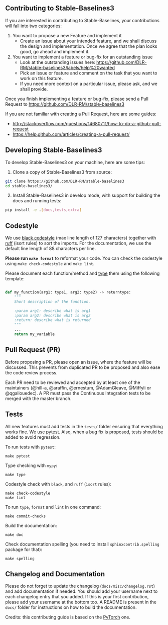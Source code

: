 ## Contributing to Stable-Baselines3

If you are interested in contributing to Stable-Baselines, your contributions will fall
into two categories:
1. You want to propose a new Feature and implement it
    - Create an issue about your intended feature, and we shall discuss the design and
    implementation. Once we agree that the plan looks good, go ahead and implement it.
2. You want to implement a feature or bug-fix for an outstanding issue
    - Look at the outstanding issues here: https://github.com/DLR-RM/stable-baselines3/labels/help%20wanted
    - Pick an issue or feature and comment on the task that you want to work on this feature.
    - If you need more context on a particular issue, please ask, and we shall provide.

Once you finish implementing a feature or bug-fix, please send a Pull Request to
https://github.com/DLR-RM/stable-baselines3


If you are not familiar with creating a Pull Request, here are some guides:
- http://stackoverflow.com/questions/14680711/how-to-do-a-github-pull-request
- https://help.github.com/articles/creating-a-pull-request/


## Developing Stable-Baselines3

To develop Stable-Baselines3 on your machine, here are some tips:

1. Clone a copy of Stable-Baselines3 from source:

```bash
git clone https://github.com/DLR-RM/stable-baselines3
cd stable-baselines3/
```

2. Install Stable-Baselines3 in develop mode, with support for building the docs and running tests:

```bash
pip install -e .[docs,tests,extra]
```

## Codestyle

We use [black codestyle](https://github.com/psf/black) (max line length of 127 characters) together with [ruff](https://github.com/astral-sh/ruff) (isort rules) to sort the imports.
For the documentation, we use the default line length of 88 characters per line.

**Please run `make format`** to reformat your code. You can check the codestyle using `make check-codestyle` and `make lint`.

Please document each function/method and [type](https://google.github.io/pytype/user_guide.html) them using the following template:

```python

def my_function(arg1: type1, arg2: type2) -> returntype:
    """
    Short description of the function.

    :param arg1: describe what is arg1
    :param arg2: describe what is arg2
    :return: describe what is returned
    """
    ...
    return my_variable
```

## Pull Request (PR)

Before proposing a PR, please open an issue, where the feature will be discussed. This prevents from duplicated PR to be proposed and also ease the code review process.

Each PR need to be reviewed and accepted by at least one of the maintainers (@hill-a, @araffin, @ernestum, @AdamGleave, @Miffyli or @qgallouedec).
A PR must pass the Continuous Integration tests to be merged with the master branch.


## Tests

All new features must add tests in the `tests/` folder ensuring that everything works fine.
We use [pytest](https://pytest.org/).
Also, when a bug fix is proposed, tests should be added to avoid regression.

To run tests with `pytest`:

```
make pytest
```

Type checking with `mypy`:

```
make type
```

Codestyle check with `black`, and `ruff` (`isort` rules):

```
make check-codestyle
make lint
```

To run `type`, `format` and `lint` in one command:
```
make commit-checks
```

Build the documentation:

```
make doc
```

Check documentation spelling (you need to install `sphinxcontrib.spelling` package for that):

```
make spelling
```


## Changelog and Documentation

Please do not forget to update the changelog (`docs/misc/changelog.rst`) and add documentation if needed.
You should add your username next to each changelog entry that you added. If this is your first contribution, please add your username at the bottom too.
A README is present in the `docs/` folder for instructions on how to build the documentation.


Credits: this contributing guide is based on the [PyTorch](https://github.com/pytorch/pytorch/) one.
